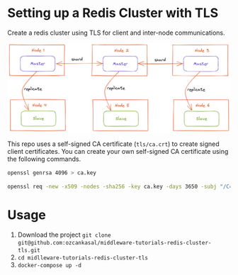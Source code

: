 # Setting up a Redis Cluster with TLS

Create a redis cluster using TLS for client and inter-node communications.

![cluster topology](files/redis-cluster-topology.png)

This repo uses a self-signed CA certificate (`tls/ca.crt`) to create signed client certificates. You can create your own self-signed CA certificate using the following commands.

```bash
openssl genrsa 4096 > ca.key
```

```bash
openssl req -new -x509 -nodes -sha256 -key ca.key -days 3650 -subj "/C=TR/CN=ornek" -out ca.crt
``` 

# Usage

1. Download the project `git clone git@github.com:ozcankasal/middleware-tutorials-redis-cluster-tls.git`
2. `cd midlleware-tutorials-redis-cluster-tls` 
3. `docker-compose up -d`
